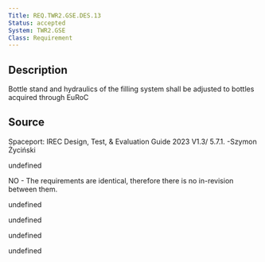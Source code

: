 ```yaml
---
Title: REQ.TWR2.GSE.DES.13
Status: accepted
System: TWR2.GSE
Class: Requirement
---
```


## Description

Bottle stand and hydraulics of the filling system shall be adjusted to bottles acquired through EuRoC

## Source

Spaceport: IREC Design, Test, & Evaluation Guide 2023 V1.3/ 5.7.1. -Szymon Życiński


undefined

NO - The requirements are identical, therefore there is no in-revision between them.

undefined

undefined

undefined

undefined